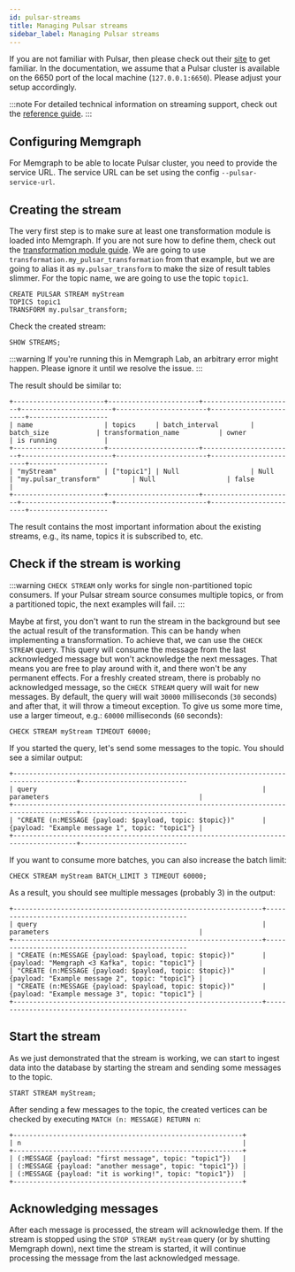 ```yaml
---
id: pulsar-streams
title: Managing Pulsar streams
sidebar_label: Managing Pulsar streams
---
```


If you are not familiar with Pulsar, then please check out their [site](https://pulsar.apache.org) to get familiar. In the
documentation, we assume that a Pulsar cluster is available on the 6650 port of
the local machine (`127.0.0.1:6650`). Please adjust your setup accordingly.

:::note
For detailed technical information on streaming support, check out the [reference guide](/reference-guide/streams/overview.md).
:::

## Configuring Memgraph

For Memgraph to be able to locate Pulsar cluster, you need to provide the service URL.
The service URL can be set using the config `--pulsar-service-url`.

## Creating the stream

The very first step is to make sure at least one transformation module is loaded into
Memgraph. If you are not sure how to define them, check out the
[transformation module guide](/database-functionalities/streams/pulsar/implement-transformation-module.md).
We are going to use `transformation.my_pulsar_transformation` from that example, but
we are going to alias it as `my.pulsar_transform` to make the size of result tables slimmer.
For the topic name, we are going to use the topic `topic1`.

```cypher
CREATE PULSAR STREAM myStream
TOPICS topic1
TRANSFORM my.pulsar_transform;
```

Check the created stream:

```cypher
SHOW STREAMS;
```

:::warning
If you're running this in Memgraph Lab, an arbitrary error might happen. Please ignore it until we resolve the issue.
:::

The result should be similar to:

```plaintext
+-----------------------+-----------------------+-----------------------+-----------------------+-----------------------+-----------------------+--------------------
| name                  | topics     | batch_interval        | batch_size            | transformation_name          | owner                 | is running            |
+-----------------------+-----------------------+-----------------------+-----------------------+-----------------------+-----------------------+--------------------
| "myStream"            | ["topic1"] | Null                  | Null                  | "my.pulsar_transform"        | Null                  | false                 |
+-----------------------+-----------------------+-----------------------+-----------------------+-----------------------+-----------------------+--------------------

```

The result contains the most important information about the existing streams,
e.g., its name, topics it is subscribed to, etc.

## Check if the stream is working

:::warning
`CHECK STREAM` only works for single non-partitioned topic consumers.
If your Pulsar stream source consumes multiple topics, or from a partitioned topic,
the next examples will fail.
:::

Maybe at first, you don't want to run the stream in the background but see the
actual result of the transformation. This can be handy when implementing a
transformation. To achieve that, we can use the `CHECK STREAM` query. This query
will consume the message from the last acknowledged message but won't acknowledge the next messages.
That means you are free to play around with it, and there won't be any
permanent effects. For a freshly created stream, there is probably no acknowledged message,
so the `CHECK STREAM` query will wait for new messages. By default, the
query will wait `30000` milliseconds (`30` seconds) and after that, it will
throw a timeout exception. To give us some more time, use a larger timeout,
e.g.: `60000` milliseconds (`60` seconds):

```cypher
CHECK STREAM myStream TIMEOUT 60000;
```

If you started the query, let's send some messages to the topic. You should see a similar output:

```plaintext
+--------------------------------------------------------------------------------------+---------------------------
| query                                                         | parameters                                      |
+--------------------------------------------------------------------------------------+---------------------------
| "CREATE (n:MESSAGE {payload: $payload, topic: $topic})"       | {payload: "Example message 1", topic: "topic1"} |
+--------------------------------------------------------------------------------------+---------------------------
```

If you want to consume more batches, you can also increase the batch limit:

```cypher
CHECK STREAM myStream BATCH_LIMIT 3 TIMEOUT 60000;
```

As a result, you should see multiple messages (probably 3) in the output:

```plaintext
+---------------------------------------------------------------+--------------------------------------------------
| query                                                         | parameters                                      |
+---------------------------------------------------------------+--------------------------------------------------
| "CREATE (n:MESSAGE {payload: $payload, topic: $topic})"       | {payload: "Memgraph <3 Kafka", topic: "topic1"} |
| "CREATE (n:MESSAGE {payload: $payload, topic: $topic})"       | {payload: "Example message 2", topic: "topic1"} |
| "CREATE (n:MESSAGE {payload: $payload, topic: $topic})"       | {payload: "Example message 3", topic: "topic1"} |
+---------------------------------------------------------------+--------------------------------------------------
```

## Start the stream

As we just demonstrated that the stream is working, we can start to ingest data
into the database by starting the stream and sending some messages to the topic.

```
START STREAM myStream;
```

After sending a few messages to the topic, the created vertices can be checked
by executing `MATCH (n: MESSAGE) RETURN n`:

```plaintext
+----------------------------------------------------------+
| n                                                        |
+----------------------------------------------------------+
| (:MESSAGE {payload: "first message", topic: "topic1"})   |
| (:MESSAGE {payload: "another message", topic: "topic1"}) |
| (:MESSAGE {payload: "it is working!", topic: "topic1"})  |
+----------------------------------------------------------+
```

## Acknowledging messages

After each message is processed, the stream will acknowledge them. If the stream
is stopped using the `STOP STREAM myStream` query (or by shutting Memgraph down),
next time the stream is started, it will continue processing the message from the
last acknowledged message.
